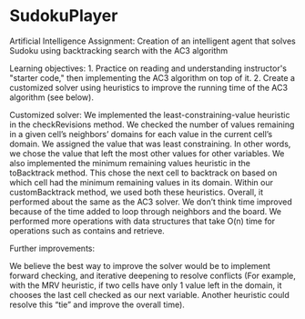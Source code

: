 # SudokuPlayer
Artificial Intelligence Assignment: Creation of an intelligent agent that solves Sudoku using backtracking search with the AC3 algorithm

Learning objectives:
	1. Practice on reading and understanding instructor's "starter code," then implementing the AC3 algorithm on top of it. 
	2. Create a customized solver using heuristics to improve the running time of the AC3 algorithm (see below).

Customized solver:
	We implemented the least-constraining-value heuristic in the checkRevisions method. We checked the number of values remaining in a given cell’s neighbors’ domains for each value in the current cell’s domain. We assigned the value that was least constraining. In other words, we chose the value that left the most other values for other variables.
	We also implemented the minimum remaining values heuristic in the toBacktrack method. This chose the next cell to backtrack on based on which cell had the minimum remaining values in its domain. 
	Within our customBacktrack method, we used both these heuristics. Overall, it performed about the same as the AC3 solver. We don’t think time improved because of the time added to loop through neighbors and the board. We performed more operations with data structures that take O(n) time for operations such as contains and retrieve. 
	
Further improvements: 

We believe the best way to improve the solver would be to implement forward checking, and iterative deepening to resolve conflicts (For example, with the MRV heuristic, if two cells have only 1 value left in the domain, it chooses the last cell checked as our next variable. Another heuristic could resolve this “tie” and improve the overall time). 
